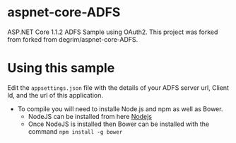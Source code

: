 # aspnet-core-ADFS
ASP.NET Core 1.1.2 ADFS Sample using OAuth2. This project was forked from forked from degrim/aspnet-core-ADFS. 

# Using this sample

Edit the `appsettings.json` file with the details of your ADFS server url, Client Id, and the url of this application.

- To compile you will need to installe Node.js and npm as well as Bower.
  - NodeJS can be installed from here [Nodejs](https://nodejs.org/en/download/)
  - Once NodeJS is installed then Bower can be installed with the command `npm install -g bower`